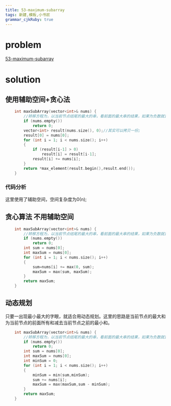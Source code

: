 ```yaml
---
title: 53-maximum-subarray
tags: 新建,模板,小书匠
grammar_cjkRuby: true
---
```



# problem
[53-maximum-subarray](https://leetcode.com/problems/maximum-subarray/#/description)

# solution
## 使用辅助空间+贪心法


```cpp
    int maxSubArray(vector<int>& nums) {
        //转移方程为，以当前节点结尾的最大的串，看前面的最大串的结果，如果为负数就算了。然后这个过程中的最大值就是全局的最大值
        if (nums.empty())
            return 0;
        vector<int> result(nums.size(), 0);//其实可以拷贝一份;
        result[0] = nums[0];
        for (int i = 1; i < nums.size(); i++)
        {
            if (result[i-1] > 0)
                result[i] = result[i-1];
            result[i] += nums[i];
        }
        return *max_element(result.begin(),result.end());
    }
```

### 代码分析
这里使用了辅助空间，空间复杂度为0(n);

## 贪心算法 不用辅助空间

```cpp
    int maxSubArray(vector<int>& nums) {
        //转移方程为，以当前节点结尾的最大的串，看前面的最大串的结果，如果为负数就算了。
        if (nums.empty())
            return 0;
        int sum = nums[0];
        int maxSum = nums[0];
        for (int i = 1; i < nums.size(); i++)
        {
            sum=nums[i] += max(0, sum);
            maxSum = max(sum, maxSum);
        }
        return maxSum;
    }
```

## 动态规划
只要一出现最小最大的字眼，就适合用动态规划。这里的思路是当前节点的最大和为当前节点的前面所有和减去当前节点之前的最小和。
```cpp
    int maxSubArray(vector<int>& nums) {
        //转移方程为，以当前节点结尾的最大的串，看前面的最大串的结果，如果为负数就算了。
        if (nums.empty())
            return 0;
        int sum = nums[0];
        int maxSum = nums[0];
        int minSum = 0;
        for (int i = 1; i < nums.size(); i++)
        {
            minSum = min(sum,minSum);
            sum += nums[i];
            maxSum = max(maxSum,sum - minSum);
        }
        return maxSum;
    }
```